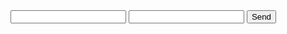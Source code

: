 
  <body>
    <form action="https://formspree.io/maggie0@connect.hku.hk"
      method="POST">
    <input type="text" name="name">
    <input type="email" name="_replyto">
    <input type="submit" value="Send">
</form>
  </body>

